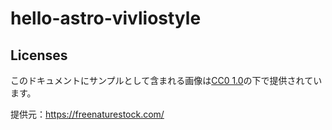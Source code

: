# hello-astro-vivliostyle


## Licenses

このドキュメントにサンプルとして含まれる画像は[CC0 1.0](https://creativecommons.org/publicdomain/zero/1.0/deed.ja)の下で提供されています。

提供元：https://freenaturestock.com/
